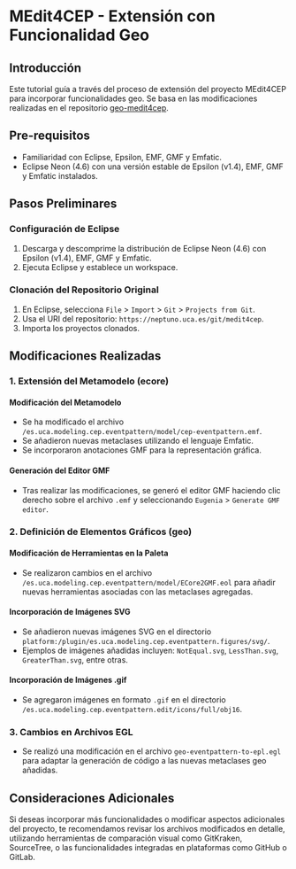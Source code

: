 # MEdit4CEP - Extensión con Funcionalidad Geo

## Introducción

Este tutorial guía a través del proceso de extensión del proyecto MEdit4CEP para incorporar funcionalidades geo. Se basa en las modificaciones realizadas en el repositorio [geo-medit4cep](https://github.com/fherreraUY/geo-medit4cep).

## Pre-requisitos

- Familiaridad con Eclipse, Epsilon, EMF, GMF y Emfatic.
- Eclipse Neon (4.6) con una versión estable de Epsilon (v1.4), EMF, GMF y Emfatic instalados.

## Pasos Preliminares

### Configuración de Eclipse

1. Descarga y descomprime la distribución de Eclipse Neon (4.6) con Epsilon (v1.4), EMF, GMF y Emfatic.
2. Ejecuta Eclipse y establece un workspace.

### Clonación del Repositorio Original

1. En Eclipse, selecciona `File` > `Import` > `Git` > `Projects from Git`.
2. Usa el URI del repositorio: `https://neptuno.uca.es/git/medit4cep`.
3. Importa los proyectos clonados.

## Modificaciones Realizadas

### 1. Extensión del Metamodelo (ecore)

#### Modificación del Metamodelo

- Se ha modificado el archivo `/es.uca.modeling.cep.eventpattern/model/cep-eventpattern.emf`.
- Se añadieron nuevas metaclases utilizando el lenguaje Emfatic.
- Se incorporaron anotaciones GMF para la representación gráfica.

#### Generación del Editor GMF

- Tras realizar las modificaciones, se generó el editor GMF haciendo clic derecho sobre el archivo `.emf` y seleccionando `Eugenia` > `Generate GMF editor`.

### 2. Definición de Elementos Gráficos (geo)

#### Modificación de Herramientas en la Paleta

- Se realizaron cambios en el archivo `/es.uca.modeling.cep.eventpattern/model/ECore2GMF.eol` para añadir nuevas herramientas asociadas con las metaclases agregadas.

#### Incorporación de Imágenes SVG

- Se añadieron nuevas imágenes SVG en el directorio `platform:/plugin/es.uca.modeling.cep.eventpattern.figures/svg/`.
- Ejemplos de imágenes añadidas incluyen: `NotEqual.svg`, `LessThan.svg`, `GreaterThan.svg`, entre otras.

#### Incorporación de Imágenes .gif

- Se agregaron imágenes en formato `.gif` en el directorio `/es.uca.modeling.cep.eventpattern.edit/icons/full/obj16`.

### 3. Cambios en Archivos EGL

- Se realizó una modificación en el archivo `geo-eventpattern-to-epl.egl` para adaptar la generación de código a las nuevas metaclases geo añadidas.

## Consideraciones Adicionales

Si deseas incorporar más funcionalidades o modificar aspectos adicionales del proyecto, te recomendamos revisar los archivos modificados en detalle, utilizando herramientas de comparación visual como GitKraken, SourceTree, o las funcionalidades integradas en plataformas como GitHub o GitLab.
